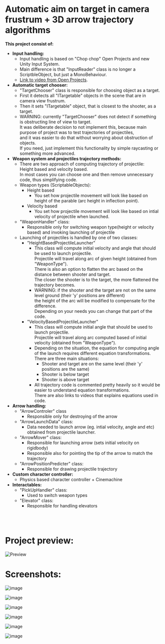 # Automatic aim on target in camera frustrum + 3D arrow trajectory algorithms

__This project consist of:__
* __Input handling:__
  * Input handling is based on "Chop chop" Open Projects and new Unity Input System. 
  * Main difference is that "InputReader" class is no longer a ScriptbleObject, but just a MonoBehaviour.
  * [Link to video from Open Projects](https://www.youtube.com/watch?v=u1Zel20rwOk&list=PLX2vGYjWbI0S6CnkDm0AwVgA6E6L_vJNf&index=7).
* __Automatic target chooser:__
  * "TargetChooser" class is responsible for choosing object as a target.
  * First it detects all "ITargetable" objects in the scene that are in camera view frustrum.
  * Then it sets "ITargetable" object, that is closest to the shooter, as a target.
  * WARNING: currently "TargetChooser" does not detect if something is obstructing line of view to target.
    <br />
    It was deliberate decision to not implement this, because main purpose of project was to test trajectories of projectiles,
    <br />
    and it was easier to do that without worrying about obstruction of objects.
    <br />
    If you need, just implement this functionality by simple raycasting or something more advanced.
* __Weapon system and projectiles trajectory methods:__
  * There are two approach of computing trajectory of projectile:
    <br />
    Height based and velocity based.
    <br />
    In most cases you can choose one and then remove unnecessary code, thus simplifying code.
  * Weapon types (ScriptableObjects):
    * Height based
      * You set how projectile movement will look like based on height of the parable (arc height in inflection point).
    * Velocity based
      * You set how projectile movement will look like based on intial velocity of projectile when launched.
  * "WeaponHandler" class:
    * Responsible only for switching weapon type(height or velocity based) and invoking launching of projectile
  * Launching of projectiles is handled by one of two classes:
    * "HeightBasedProjectileLauncher"
      * This class will compute initial velocity and angle that should be used to launch projectile.
        <br />
        Projectile will travel along arc of given height (obtained from "WeaponType").
        <br />
        There is also an option to flatten the arc based on the distance between shooter and target.
        <br />
        The closer the shooter is to the target, the more flattened the trajectory becomes.
      * WARNING: if the shooter and the target are not on the same level ground (their 'y' positions are different) 
        <br /> the height of the arc will be modified to compensate for the difference.
        <br />
        Depending on your needs you can change that part of the code.
    * "VelocityBasedProjectileLauncher"
      * This class will compute initial angle that should be used to launch projectile.
        <br />
        Projectile will travel along arc computed based of initial velocity (obtained from "WeaponType").
      * Depending on the situation, the equation for computing angle of the launch requires different equation transformations.
        <br />
        There are three main situations:
        * Shooter and target are on the same level (their 'y' positions are the same)
        * Shooter is below target
        * Shooter is above target
      * All trajectory code is commented pretty heavily so it would be easier to understand equation transformations.
        <br />
        There are also links to videos that explains equations used in code.
* __Arrow handling:__
  * "ArrowControler" class
    * Responsible only for destroying of the arrow
  * "ArrowLaunchData" class:
    * Data needed to launch arrow (eg. intial velocity, angle and etc) obtained from projectile launcher.
  * "ArrowMover" class:
    * Responsible for launching arrow (sets initial velocity on rigidbody)
    * Responsible also for pointing the tip of the arrow to match the trajectory
  * "ArrowPositionPredicter" class:
    * Responsible for drawing projectile trajectory
* __Custom character controller:__
  * Physics based character controller + Cinemachine
* __Interactables:__
  * "PickUpHandler" class:
    * Used to switch weapon types
  * "Elevator" class:
    * Responsible for handling elevators

<br />
<br />

# __Project preview:__
![Preview](https://github.com/mnijaki/AutoAimBowAndArrow/blob/b3e5406dbee9c84b709eb6a03740798a14b44818/Screenshots/main_gif.gif)

# __Screenshots:__
![image](https://github.com/mnijaki/AutoAimBowAndArrow/blob/9a3b9246ec5eb74ee1420b79a87baf8a620bab1a/Screenshots/Screenshot_1.png) 

![image](https://github.com/mnijaki/AutoAimBowAndArrow/blob/9a3b9246ec5eb74ee1420b79a87baf8a620bab1a/Screenshots/Screenshot_2.png)

![image](https://github.com/mnijaki/AutoAimBowAndArrow/blob/9a3b9246ec5eb74ee1420b79a87baf8a620bab1a/Screenshots/Screenshot_3.png)

![image](https://github.com/mnijaki/AutoAimBowAndArrow/blob/9a3b9246ec5eb74ee1420b79a87baf8a620bab1a/Screenshots/Screenshot_4.png)

![image](https://github.com/mnijaki/AutoAimBowAndArrow/blob/9a3b9246ec5eb74ee1420b79a87baf8a620bab1a/Screenshots/Screenshot_5.png)

![image](https://github.com/mnijaki/AutoAimBowAndArrow/blob/9a3b9246ec5eb74ee1420b79a87baf8a620bab1a/Screenshots/Screenshot_6.png)
